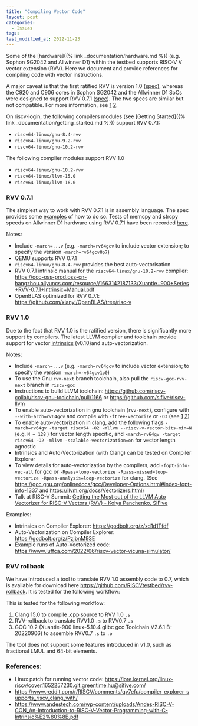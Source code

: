 ```yaml
---
title: "Compiling Vector Code"
layout: post
categories:
  - Issues
tags:
last_modified_at: 2022-11-23
---
```


Some of the [hardware]({% link _documentation/hardware.md %}) (e.g. Sophon SG2042 and Allwinner D1) within the testbed supports RISC-V V vector extension (RVV). Here we document and provide references for compiling code with vector instructions. 

A major caveat is that the first ratified RVV is version 1.0 ([spec](https://github.com/riscv/riscv-v-spec/blob/3570f998903f00352552b670f1f7b7334f0a144a/v-spec.adoc)), whereas the C920 and C906 cores in Sophon SG2042 and the Allwinner D1 SoCs were designed to support RVV 0.7.1 ([spec](https://github.com/riscv/riscv-v-spec/blob/0a24d0f61b5cd3f1f9265e8c40ab211daa865ede/v-spec.adoc)). The two specs are similar but not compatible. For more information, see [1](https://www.reddit.com/r/RISCV/comments/v1dvww/allwinner_d1_extensions/) [2](https://github.com/riscv/riscv-v-spec/issues/667).


On riscv-login, the following compilers modules (see [Getting Started]({% link _documentation/getting_started.md %})) support RVV 0.7.1:
- `riscv64-linux/gnu-8.4-rvv`
- `riscv64-linux/gnu-9.2-rvv`
- `riscv64-linux/gnu-10.2-rvv`

The following compiler modules support RVV 1.0

- `riscv64-linux/gnu-10.2-rvv`
- `riscv64-linux/llvm-15.0`
- `riscv64-linux/llvm-16.0`

### RVV 0.7.1
The simplest way to work with RVV 0.7.1 is in assembly language. The spec provides some [examples](https://github.com/riscv/riscv-v-spec/blob/0a24d0f61b5cd3f1f9265e8c40ab211daa865ede/vector-examples.adoc) of how to do so. Tests of memcpy and strcpy speeds on Allwinner D1 hardware using RVV 0.7.1 have been recorded [here](https://www.eevblog.com/forum/embedded-computing/risc-v-vector-extension-on-the-allwinner-d1/). 


Notes:
- Include `-march=...v` (e.g. `-march=rv64gcv` to include vector extension; to specify the version `-march=rv64gcv0p7`) 
- QEMU supports RVV 0.7.1
- `riscv64-linux/gnu-8.4-rvv` provides the best auto-vectorisation
- RVV 0.7.1 intrinsic manual for the `riscv64-linux/gnu-10.2-rvv` compiler: <https://occ-oss-prod.oss-cn-hangzhou.aliyuncs.com/resource//1663142187133/Xuantie+900+Series+RVV-0.7.1+Intrinsic+Manual.pdf>
- OpenBLAS optimized for RVV 0.7.1: <https://github.com/xianyi/OpenBLAS/tree/risc-v>


### RVV 1.0

Due to the fact that RVV 1.0 is the ratified version, there is significantly more support by compilers. The latest LLVM compiler and toolchain provide support for vector [intrinsics](https://github.com/riscv-non-isa/rvv-intrinsic-doc) (v0.10)and auto-vectorization. 

Notes:

- Include `-march=...v` (e.g. `-march=rv64gcv` to include vector extension; to specify the version `-march=rv64gcv1p0`)
- To use the Gnu `rvv-next` branch toolchain, also pull the `riscv-gcc-rvv-next` branch in `riscv-gcc`
- Instructions to build LLVM toolchain: <https://github.com/riscv-collab/riscv-gnu-toolchain/pull/1166> or <https://github.com/sifive/riscv-llvm>
- To enable auto-vectorization in gnu toolchain (`rvv-next`), configure with `--with-arch=rv64gcv` and compile with `-ftree-vectorize` or `-O3` (see [1](https://github.com/riscv-collab/riscv-gcc/issues/353) [2](https://github.com/riscv-collab/riscv-gnu-toolchain/issues/1055#issuecomment-1145980351))
- To enable auto-vectorization in clang, add the following flags `-march=rv64gv -target riscv64 -O2 -mllvm --riscv-v-vector-bits-min=N` (e.g. `N = 128` ) for vector length specific, and `-march=rv64gv -target riscv64 -O2 -mllvm -scalable-vectorization=on` for vector length agnostic
- Intrinsics and Auto-Vectorization (with Clang) can be tested on Compiler Explorer
- To view details for auto-vectorization by the compilers, add `-fopt-info-vec-all` for gcc  or `-Rpass=loop-vectorize -Rpass-missed=loop-vectorize -Rpass-analysis=loop-vectorize` for clang. (See <https://gcc.gnu.org/onlinedocs/gcc/Developer-Options.html#index-fopt-info-1337> and <https://llvm.org/docs/Vectorizers.html>)
- Talk at RISC-V Summit: [Getting the Most out of the LLVM Auto Vectorizer for RISC-V Vectors (RVV) - Kolya Panchenko, SiFive](https://www.youtube.com/watch?v=PEjXUBXNvuk)

Examples:

- Intrinsics on Compiler Explorer: <https://godbolt.org/z/xd1d1Tfdf>
- Auto-Vectorization on Compiler Explorer: <https://godbolt.org/z/PzjbnM93E>
- Example runs of Auto-Vectorized code: <https://www.luffca.com/2022/06/riscv-vector-vicuna-simulator/>

### RVV rollback
We have introduced a tool to translate RVV 1.0 assembly code to 0.7, which is available for download here <https://github.com/RISCVtestbed/rvv-rollback>. It is tested for the following workflow:

This is tested for the following workflow:
1. Clang 15.0 to compile .cpp source to RVV 1.0 `.s`
2. RVV-rollback to translate RVV1.0 `.s` to RVV0.7 `.s`
3. GCC 10.2 (Xuantie-900 linux-5.10.4 glibc gcc Toolchain V2.6.1 B-20220906) to assemble RVV0.7 `.s` to `.o`

The tool does not support some features introduced in v1.0, such as fractional LMUL and 64-bit elements.

### References:

- Linux patch for running vector code: <https://lore.kernel.org/linux-riscv/cover.1652257230.git.greentime.hu@sifive.com/>
- <https://www.reddit.com/r/RISCV/comments/qv7efu/compiler_explorer_supports_riscv_clang_with/>
- <https://www.andestech.com/wp-content/uploads/Andes-RISC-V-CON_An-Introduction-to-RISC-V-Vector-Programming-with-C-Intrinsic%E2%80%8B.pdf>

